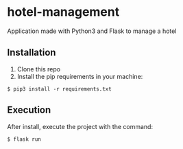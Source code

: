 # hotel-management
Application made with Python3 and Flask to manage a hotel

## Installation
1. Clone this repo
2. Install the pip requirements in your machine:

```
$ pip3 install -r requirements.txt
```

## Execution
After install, execute the project with the command:


```
$ flask run
```
